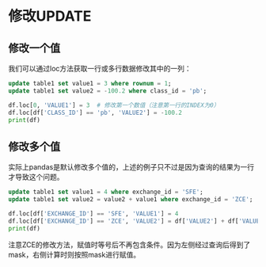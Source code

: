 # 修改UPDATE

## 修改一个值

我们可以通过loc方法获取一行或多行数据修改其中的一列：

```sql
update table1 set value1 = 3 where rownum = 1;
update table1 set value2 = -100.2 where class_id = 'pb';
```

```python
df.loc[0, 'VALUE1'] = 3  # 修改第一个数值（注意第一行的INDEX为0）
df.loc[df['CLASS_ID'] == 'pb', 'VALUE2'] = -100.2
print(df)
```

## 修改多个值

实际上pandas是默认修改多个值的，上述的例子只不过是因为查询的结果为一行才导致这个问题。

```sql
update table1 set value1 = 4 where exchange_id = 'SFE';
update table1 set value2 = value2 + value1 where exchange_id = 'ZCE';
```

```python
df.loc[df['EXCHANGE_ID'] == 'SFE', 'VALUE1'] = 4
df.loc[df['EXCHANGE_ID'] == 'ZCE', 'VALUE2'] = df['VALUE2'] + df['VALUE1']
print(df)
```

注意ZCE的修改方法，赋值时等号后不再包含条件。因为左侧经过查询后得到了mask，右侧计算时则按照mask进行赋值。
